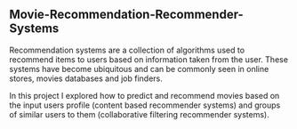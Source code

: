 ## Movie-Recommendation-Recommender-Systems

Recommendation systems are a collection of algorithms used to recommend items to users based on information taken from the user. These systems have become ubiquitous and can be commonly seen in online stores, movies databases and job finders.

In this project I explored how to predict and recommend movies based on the input users profile (content based recommender systems) and groups of similar users to them (collaborative filtering recommender systems). 
